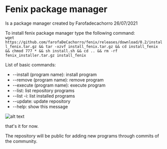 # Fenix package manager


Is a package manager created by Farofadecachorro 26/07/2021

To install fenix package manager type the following command:<br>
`wget https://github.com/farofaDeCachorro/fenix/releases/download/0.2/install_fenix.tar.gz && tar -xzvf install_fenix.tar.gz && cd install_fenix && chmod 777 * && sh install.sh && cd .. && rm -rf fenix_installer.tar.gz install_fenix`

List of basic commands:
+ --install (program name): install program
+ --remove (program name): remove program
+ --execute (program name): execute program
+ --list: list repository programs
+ --list -i: list installed programs
+ --update: update repository
+ --help: show this message

![alt text](https://github.com/farofaDeCachorro/fenix/blob/main/other/fenix.png?raw=true)

that's it for now.
 
The repository will be public for adding new programs through commits of the community.
